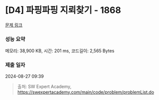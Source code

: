 # [D4] 파핑파핑 지뢰찾기 - 1868 

[문제 링크](https://swexpertacademy.com/main/code/problem/problemDetail.do?contestProbId=AV5LwsHaD1MDFAXc) 

### 성능 요약

메모리: 38,900 KB, 시간: 201 ms, 코드길이: 2,565 Bytes

### 제출 일자

2024-08-27 09:39



> 출처: SW Expert Academy, https://swexpertacademy.com/main/code/problem/problemList.do